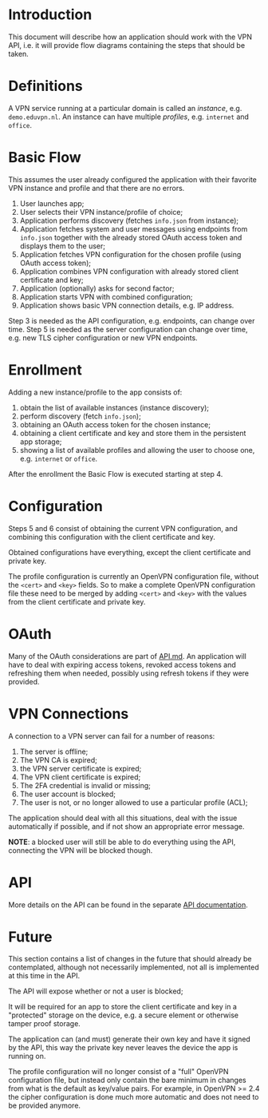 # Introduction

This document will describe how an application should work with the VPN API,
i.e. it will provide flow diagrams containing the steps that should be taken.

# Definitions

A VPN service running at a particular domain is called an _instance_, e.g. 
`demo.eduvpn.nl`. An instance can have multiple _profiles_, e.g. 
`internet` and `office`.

# Basic Flow

This assumes the user already configured the application with their favorite 
VPN instance and profile and that there are no errors.

1. User launches app;
2. User selects their VPN instance/profile of choice;
3. Application performs discovery (fetches `info.json` from instance);
4. Application fetches system and user messages using endpoints from 
   `info.json` together with the already stored OAuth access token and displays 
   them to the user;
5. Application fetches VPN configuration for the chosen profile (using OAuth 
   access token);
6. Application combines VPN configuration with already stored client 
   certificate and key;
7. Application (optionally) asks for second factor;
8. Application starts VPN with combined configuration;
9. Application shows basic VPN connection details, e.g. IP address.

Step 3 is needed as the API configuration, e.g. endpoints, can change over 
time. Step 5 is needed as the server configuration can change over time, e.g. 
new TLS cipher configuration or new VPN endpoints.

# Enrollment

Adding a new instance/profile to the app consists of:

1. obtain the list of available instances (instance discovery);
2. perform discovery (fetch `info.json`);
2. obtaining an OAuth access token for the chosen instance;
3. obtaining a client certificate and key and store them in the persistent app 
   storage;
4. showing a list of available profiles and allowing the user to choose one, 
   e.g. `internet` or `office`.

After the enrollment the Basic Flow is executed starting at step 4.

# Configuration

Steps 5 and 6 consist of obtaining the current VPN configuration, and combining
this configuration with the client certificate and key.

Obtained configurations have everything, except the client certificate and 
private key.

The profile configuration is currently an OpenVPN configuration file, without
the `<cert>` and `<key>` fields. So to make a complete OpenVPN configuration 
file these need to be merged by adding `<cert>` and `<key>` with the values
from the client certificate and private key.

# OAuth

Many of the OAuth considerations are part of [API.md](API.md). An application
will have to deal with expiring access tokens, revoked access tokens and 
refreshing them when needed, possibly using refresh tokens if they were 
provided.

# VPN Connections

A connection to a VPN server can fail for a number of reasons:

1. The server is offline;
2. The VPN CA is expired;
3. the VPN server certificate is expired;
4. The VPN client certificate is expired;
5. The 2FA credential is invalid or missing;
6. The user account is blocked;
7. The user is not, or no longer allowed to use a particular profile (ACL);

The application should deal with all this situations, deal with the issue 
automatically if possible, and if not show an appropriate error message.

**NOTE**: a blocked user will still be able to do everything using the API, 
connecting the VPN will be blocked though.

# API 

More details on the API can be found in the separate 
[API documentation](API.md).

# Future

This section contains a list of changes in the future that should already be 
contemplated, although not necessarily implemented, not all is implemented at
this time in the API.

The API will expose whether or not a user is blocked;

It will be required for an app to store the client certificate and key in a 
"protected" storage on the device, e.g. a secure element or otherwise tamper 
proof storage.

The application can (and must) generate their own key and have it signed by 
the API, this way the private key never leaves the device the app is running 
on.

The profile configuration will no longer consist of a "full" OpenVPN 
configuration file, but instead only contain the bare minimum in changes from 
what is the default as key/value pairs. For example, in OpenVPN >= 2.4 the 
cipher configuration is done much more automatic and does not need to be 
provided anymore.
